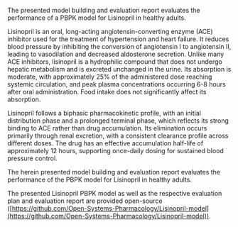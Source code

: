 The presented model building and evaluation report evaluates the performance of a PBPK model for Lisinopril in healthy adults.


Lisinopril is an oral, long-acting angiotensin-converting enzyme (ACE) inhibitor used for the treatment of hypertension and heart failure. 
It reduces blood pressure by inhibiting the conversion of angiotensin I to angiotensin II, leading to vasodilation and decreased aldosterone secretion. 
Unlike many ACE inhibitors, lisinopril is a hydrophilic compound that does not undergo hepatic metabolism and is excreted unchanged in the urine. 
Its absorption is moderate, with approximately 25% of the administered dose reaching systemic circulation, and peak plasma concentrations occurring 6-8 hours after oral administration. 
Food intake does not significantly affect its absorption.

Lisinopril follows a biphasic pharmacokinetic profile, with an initial distribution phase and a prolonged terminal phase, which reflects its strong binding to ACE rather than drug accumulation. 
Its elimination occurs primarily through renal excretion, with a consistent clearance profile across different doses. 
The drug has an effective accumulation half-life of approximately 12 hours, supporting once-daily dosing for sustained blood pressure control.

The herein presented model building and evaluation report evaluates the performance of the PBPK model for Lisinopril in healthy adults.

The presented Lisinopril PBPK model as well as the respective evaluation plan and evaluation report are provided open-source ([https://github.com/Open-Systems-Pharmacology/Lisinopril-model](https://github.com/Open-Systems-Pharmacology/Lisinopril-model)).

